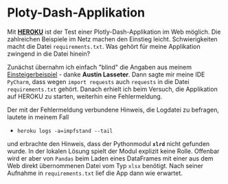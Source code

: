 # Ploty-Dash-Applikation
Mit [**HEROKU**](https://www.heroku.com) ist der Test einer Plotly-Dash-Applikation im Web möglich. Die zahlreichen Beispiele im Netz machen den Einstieg leicht. Schwierigkeiten macht die Datei `requirements.txt`. Was gehört für meine Applikation zwingend in die Datei hinein? 

Zunächst übernahm ich einfach "blind" die Angaben aus meinem [Einsteigerbeispiel](https://medium.com/@austinlasseter/how-to-deploy-a-simple-plotly-dash-app-to-heroku-622a2216eb73) - danke **Austin Lasseter**. Dann sagte mir meine IDE `PyCharm`, dass  wegen `import requests` auch `requests` in die Datei `requirements.txt` gehört. Danach erhielt ich beim Versuch, die Applikation auf HEROKU zu starten, weiterhin eine Fehlermeldung.
 
Der mit der Fehlermeldung verbundene Hinweis, die Logdatei zu befragen, lautete in meinem Fall 
- `heroku logs -a=impfstand --tail`

und erbrachte den Hinweis, dass der Pythonmodul **`xlrd`** nicht gefunden wurde. In der lokalen Lösung spielt der Modul explizit keine Rolle. Offenbar wird er aber von `Pandas` beim Laden eines DataFrames mit einer aus dem Web direkt übernommenen Datei vom Typ `xlsx` benötigt. Nach seiner Aufnahme in `requirements.txt` lief die App dann wie erwartet.
